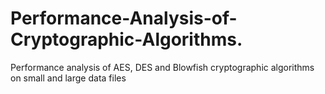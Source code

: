 # Performance-Analysis-of-Cryptographic-Algorithms.
Performance analysis of AES, DES and Blowfish cryptographic algorithms on small and large data files
